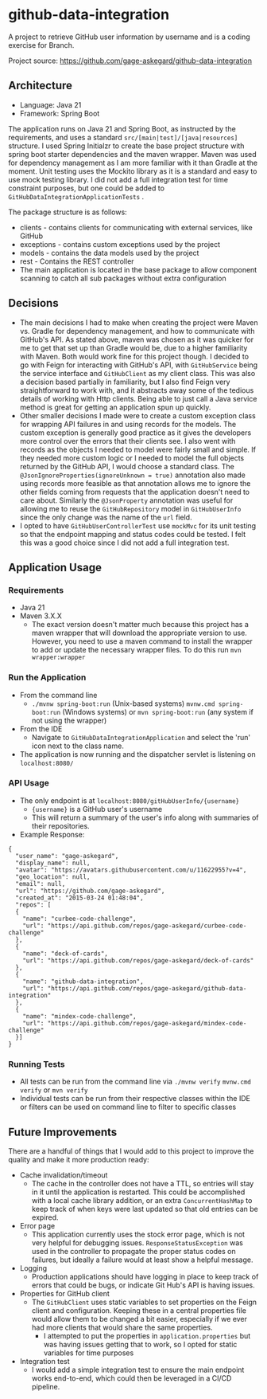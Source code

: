# github-data-integration
A project to retrieve GitHub user information by username and is a coding exercise for Branch.

Project source: https://github.com/gage-askegard/github-data-integration
## Architecture
- Language: Java 21
- Framework: Spring Boot

The application runs on Java 21 and Spring Boot, as instructed by the requirements, and uses a standard `src/[main|test]/[java|resources]` structure.
I used Spring Initialzr to create the base project structure with spring boot starter dependencies and the maven wrapper. 
Maven was used for dependency management as I am more familiar with it than Gradle at the moment. Unit testing uses the Mockito
library as it is a standard and easy to use mock testing library. I did not add a full integration test for time constraint purposes, but one could be
added to `GitHubDataIntegrationApplicationTests` .

The package structure is as follows:
- clients - contains clients for communicating with external services, like GitHub
- exceptions - contains custom exceptions used by the project
- models - contains the data models used by the project
- rest - Contains the REST controller
- The main application is located in the base package to allow component scanning to catch all sub packages without extra configuration
## Decisions
- The main decisions I had to make when creating the project were Maven vs. Gradle for dependency management, and how to communicate
with GitHub's API. As stated above, maven was chosen as it was quicker for me to get that set up than Gradle would be, due to a higher familiarity with
Maven. Both would work fine for this project though. I decided to go with Feign for interacting with GitHub's API, with
`GitHubService` being the service interface and `GitHubClient` as my client class. This was also a decision based partially in familiarity,
but I also find Feign very straightforward to work with, and it abstracts away some of the tedious details of working with Http clients.
Being able to just call a Java service method is great for getting an application spun up quickly.
- Other smaller decisions I made were to create a custom exception class for wrapping API failures in and using records for the models. The custom
exception is generally good practice as it gives the developers more control over the errors that their clients see. I also went 
with records as the objects I needed to model were fairly small and simple. If they needed more custom logic or I needed to
model the full objects returned by the GitHub API, I would choose a standard class. The `@JsonIgnoreProperties(ignoreUnknown = true)`
annotation also made using records more feasible as that annotation allows me to ignore the other fields coming from requests that 
the application doesn't need to care about. Similarly the `@JsonProperty` annotation was useful for allowing me to reuse the
`GitHubRepository` model in `GitHubUserInfo` since the only change was the name of the `url` field. 
- I opted to have `GitHubUserControllerTest` use `mockMvc` for its unit testing so that the endpoint mapping and status codes could be tested.
I felt this was a good choice since I did not add a full integration test.

## Application Usage
### Requirements
- Java 21
- Maven 3.X.X 
  - The exact version doesn't matter much because this project has a maven wrapper that will download the appropriate version to use. However,
you need to use a maven command to install the wrapper to add or update the necessary wrapper files. To do this run `mvn wrapper:wrapper`
### Run the Application
- From the command line
  - `./mvnw spring-boot:run` (Unix-based systems) `mvnw.cmd spring-boot:run` (Windows systems) or `mvn spring-boot:run` (any system if not using the wrapper)
- From the IDE
  - Navigate to `GitHubDataIntegrationApplication` and select the 'run' icon next to the class name.
- The application is now running and the dispatcher servlet is listening on `localhost:8080/`
### API Usage
- The only endpoint is at `localhost:8080/gitHubUserInfo/{username}`
  - `{username}` is a GitHub user's username
  - This will return a summary of the user's info along with summaries of their repositories.
- Example Response:
```
{
  "user_name": "gage-askegard",
  "display_name": null,
  "avatar": "https://avatars.githubusercontent.com/u/11622955?v=4",
  "geo_location": null,
  "email": null,
  "url": "https://github.com/gage-askegard",
  "created_at": "2015-03-24 01:48:04",
  "repos": [
  {
    "name": "curbee-code-challenge",
    "url": "https://api.github.com/repos/gage-askegard/curbee-code-challenge"
  },
  {
    "name": "deck-of-cards",
    "url": "https://api.github.com/repos/gage-askegard/deck-of-cards"
  },
  {
    "name": "github-data-integration",
    "url": "https://api.github.com/repos/gage-askegard/github-data-integration"
  },
  {
    "name": "mindex-code-challenge",
    "url": "https://api.github.com/repos/gage-askegard/mindex-code-challenge"
  }]
}
```
### Running Tests
- All tests can be run from the command line via `./mvnw verify` `mvnw.cmd verify` or `mvn verify`
- Individual tests can be run from their respective classes within the IDE or filters can be used on command line to filter to specific classes

## Future Improvements
There are a handful of things that I would add to this project to improve the quality and make it more production ready:
- Cache invalidation/timeout
  - The cache in the controller does not have a TTL, so entries will stay in it until the application is restarted. This could be accomplished with
a local cache library addition, or an extra `ConcurrentHashMap` to keep track of when keys were last updated so that old entries can be expired.
- Error page
  - This application currently uses the stock error page, which is not very helpful for debugging issues. `ResponseStatusException` was used in
the controller to propagate the proper status codes on failures, but ideally a failure would at least show a helpful message.
- Logging
  - Production applications should have logging in place to keep track of errors that could be bugs, or indicate Git Hub's API is having issues.
- Properties for GitHub client
  - The `GitHubClient` uses static variables to set properties on the Feign client and configuration. Keeping these in a central
properties file would allow them to be changed a bit easier, especially if we ever had more clients that would share the same properties.
    - I attempted to put the properties in `application.properties` but was having issues getting that to work, so I opted for static variables 
  for time purposes
- Integration test
  - I would add a simple integration test to ensure the main endpoint works end-to-end, which could then be leveraged in a CI/CD pipeline.

